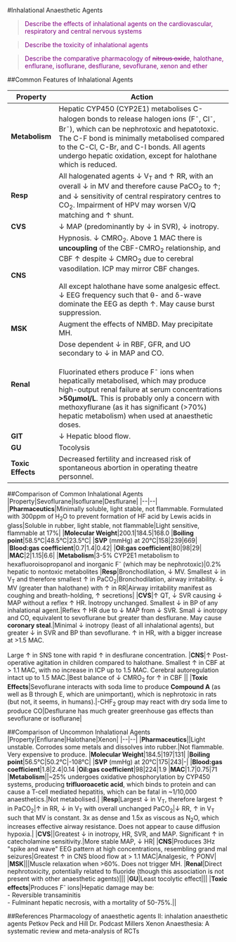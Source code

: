 #Inhalational Anaesthetic Agents

> <p style="color:purple";> Describe the effects of inhalational agents on the cardiovascular, respiratory and central nervous systems</p>

<!--></!-->

> <p style="color:purple";> Describe the toxicity of inhalational agents </p>

<!--></!-->

> <p style="color:purple";> Describe the comparative pharmacology of <s>nitrous oxide</s>, halothane, enflurane, isoflurane, desflurane, sevoflurane, xenon and ether</p>

##Common Features of Inhalational Agents

|Property|Action|
|--|--|
|**Metabolism**|Hepatic CYP450 (CYP2E1) metabolises C-halogen bonds to release halogen ions (F<sup>-</sup>, Cl<sup>-</sup>, Br<sup>-</sup>), which can be nephrotoxic and hepatotoxic. The C-F bond is minimally metabolised compared to the C-Cl, C-Br, and C-I bonds. All agents undergo hepatic oxidation, except for halothane which is reduced.
|**Resp**|All halogenated agents ↓ V<sub>T</sub> and ↑ RR, with an overall ↓ in MV and therefore cause PaCO<sub>2</sub> to ↑; and ↓ sensitivity of central respiratory centres to CO<sub>2</sub>. Impairment of HPV may worsen V/Q matching and ↑ shunt.
|**CVS**|↓ MAP (predominantly by ↓ in SVR), ↓ inotropy.
|**CNS**|Hypnosis. ↓ CMRO<sub>2</sub>. Above 1 MAC there is **uncoupling** of the CBF-CMRO<sub>2</sub> relationship, and CBF ↑ despite ↓ CMRO<sub>2</sub> due to cerebral vasodilation. ICP may mirror CBF changes. <br><br> All except halothane have some analgesic effect. ↓ EEG frequency such that θ- and δ-wave dominate the EEG as depth ↑. May cause burst suppression. 
|**MSK**|Augment the effects of NMBD. May precipitate MH.
|**Renal**|Dose dependent ↓ in RBF, GFR, and UO secondary to ↓ in MAP and CO. <br><br>Fluorinated ethers produce F<sup>-</sup> ions when hepatically metabolised, which may produce high-output renal failure at serum concentrations **>50μmol/L**. This is probably only a concern with methoxyflurane (as it has significant (>70%) hepatic metabolism) when used at anaesthetic doses.
|**GIT**|↓ Hepatic blood flow. 
|**GU**|Tocolysis
|**Toxic Effects**|Decreased fertility and increased risk of spontaneous abortion in operating theatre personnel.

##Comparison of Common Inhalational Agents
|Property|Sevoflurane|Isoflurane|Desflurane|
|--|--|
|**Pharmaceutics**|Minimally soluble, light stable, not flammable. Formulated with 300ppm of H<sub>2</sub>O to prevent formation of HF acid by Lewis acids in glass|Soluble in rubber, light stable, not flammable|Light sensitive, flammable at 17%|
|**Molecular Weight**|200.1|184.5|168.0
|**Boiling point**|58.5°C|48.5°C|23.5°C|
|**SVP** (mmHg) at 20°C|158|239|669|
|**Blood:gas coefficient**|0.7|1.4|0.42|
|**Oil:gas coefficient**|80|98|29|
|**MAC**|2|1.15|6.6|
|**Metabolism**|3-5% CYP2E1 metabolism to hexafluoroisopropanol and inorganic F<sup>-</sup> (which may be nephrotoxic)|0.2% hepatic to nontoxic metabolites
|**Resp**|Bronchodilation, ↓ MV. Smallest ↓ in V<sub>T</sub> and therefore smallest ↑ in PaCO<sub>2</sub>|Bronchodilation, airway irritability. ↓ MV (greater than halothane) with ↑ in RR|Airway irritability manifest as coughing and breath-holding, ↑ secretions|
|**CVS**|↑ QT, ↓ SVR causing ↓ MAP without a reflex ↑ HR. Inotropy unchanged. Smallest ↓ in BP of any inhalational agent.|Reflex ↑ HR due to ↓ MAP from ↓ SVR. Small ↓ inotropy and CO, equivalent to sevoflurane but greater than desflurane. May cause **coronary steal**.|Minimal ↓ inotropy (least of all inhalational agents), but greater ↓ in SVR and BP than sevoflurane. ↑ in HR, with a bigger increase at >1.5 MAC.<br><br>Large ↑ in SNS tone with rapid ↑ in desflurane concentration.
|**CNS**|↑ Post-operative agitation in children compared to halothane. Smallest ↑ in CBF at > 1.1 MAC, with no increase in ICP up to 1.5 MAC. Cerebral autoregulation intact up to 1.5 MAC.|Best balance of ↓ CMRO<sub>2</sub> for ↑ in CBF ||
|**Toxic Effects**|Sevoflurane interacts with soda lime to produce **Compound A** (as well as B through E, which are unimportant), which is nephrotoxic in rats (but not, it seems, in humans).|-CHF<sub>2</sub> group may react with dry soda lime to produce CO|Desflurane has much greater greenhouse gas effects than sevoflurane or isoflurane|

##Comparison of Uncommon Inhalational Agents
|Property|Enflurane|Halothane|Xenon|
|--|--|
|**Pharmaceutics**||Light unstable. Corrodes some metals and dissolves into rubber.|Not flammable. Very expensive to produce.
|**Molecular Weight**|184.5|197|131|
|**Boiling point**|56.5°C|50.2°C|-108°C|
|**SVP** (mmHg) at 20°C|175|243|-|
|**Blood:gas coefficient**|1.8|2.4|0.14
|**Oil:gas coefficient**|98|224|1.9
|**MAC**|1.7|0.75|71
|**Metabolism**||~25% undergoes oxidative phosphorylation by CYP450 systems, producing **trifluoroacetic acid**, which binds to protein and can cause a T-cell mediated hepatitis, which can be fatal in ~1/10,000 anaesthetics.|Not metabolised.|
|**Resp**|Largest ↓ in V<sub>T</sub>, therefore largest ↑ in PaCO<sub>2</sub>|↑ in RR, ↓ in V<sub>T</sub> with overall unchanged PaCO<sub>2</sub>|↓ RR, ↑ in V<sub>T</sub> such that MV is constant. 3x as dense and 1.5x as viscous as N<sub>2</sub>O, which increases effective airway resistance. Does not appear to cause diffusion hypoxia.|
|**CVS**||Greatest ↓ in inotropy, HR, SVR, and MAP. Significant ↑ in catecholamine sensitivity.|More stable MAP, ↓ HR|
|**CNS**|Produces 3Hz "spike and wave" EEG pattern at high concentrations, resembling grand mal seizures|Greatest ↑ in CNS blood flow at > 1.1 MAC|Analgesic, ↑ PONV|
|**MSK**|||Muscle relaxation when >60%. Does not trigger MH.
|**Renal**|Direct nephrotoxicity, potentially related to fluoride (though this association is not present with other anaesthetic agents)|||
|**GU**|Least tocolytic effect|||
|**Toxic effects**|Produces F<sup>-</sup> ions|Hepatic damage may be: <br> - Reversible transaminitis <br> - Fulminant hepatic necrosis, with a mortality of 50-75%.||


##References
Pharmacology of anaesthetic agents II: inhalation anaesthetic agents
Petkov
Peck and Hill
Dr. Podcast
Millers
Xenon Anaesthesia: A systematic review and meta-analysis of RCTs

